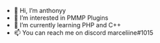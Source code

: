 - 👋 Hi, I’m anthonyy
- 👀 I’m interested in PMMP Plugins
- 🌱 I’m currently learning PHP and C++
- 📫 You can reach me on discord marceliine#1015
